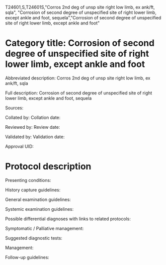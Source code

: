 T24601,S,T24601S,"Corros 2nd deg of unsp site right low limb, ex ank/ft, sqla", "Corrosion of second degree of unspecified site of right lower limb, except ankle and foot, sequela","Corrosion of second degree of unspecified site of right lower limb, except ankle and foot"
# Category title: Corrosion of second degree of unspecified site of right lower limb, except ankle and foot

Abbreviated description: Corros 2nd deg of unsp site right low limb, ex ank/ft, sqla

Full description: Corrosion of second degree of unspecified site of right lower limb, except ankle and foot, sequela

Sources:

Collated by:
Collation date:

Reviewed by:
Review date:

Validated by:
Validation date:

Approval UID:

# Protocol description

Presenting conditions:

History capture guidelines:

General examination guidelines:

Systemic examination guidelines:

Possible differential diagnoses with links to related protocols:

Symptomatic / Palliative management:

Suggested diagnostic tests:

Management:

Follow-up guidelines:
